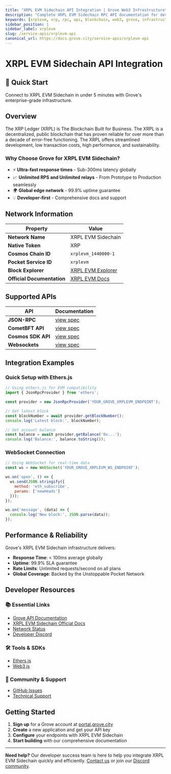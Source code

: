 ```yaml
---
title: "XRPL EVM Sidechain API Integration | Grove Web3 Infrastructure"
description: "Complete XRPL EVM Sidechain RPC API documentation for developers. Fast, reliable XRPL EVM Sidechain blockchain access with Grove's enterprise infrastructure. Get started in minutes."
keywords: [xrplevm, xrp, rpc, api, blockchain, web3, grove, infrastructure, developers, integration]
sidebar_position: 1
sidebar_label: xrplevm
slug: /service-apis/xrplevm-api
canonical_url: https://docs.grove.city/service-apis/xrplevm-api
---
```


# XRPL EVM Sidechain API Integration

<div style={{background: "linear-gradient(135deg, #000000 0%, #434343 100%)", color: "white", padding: "1.5rem", borderRadius: "8px", margin: "1rem 0"}}>
  <h2 style={{color: "white", marginTop: 0}}>🚀 Quick Start</h2>
  <p style={{marginBottom: 0, fontSize: "1.1rem"}}>Connect to XRPL EVM Sidechain in under 5 minutes with Grove's enterprise-grade infrastructure.</p>
</div>

## Overview

The XRP Ledger (XRPL) is The Blockchain Built for Business. The XRPL is a decentralized, public blockchain that has proven reliable for over more than a decade of error-free functioning. The XRPL offers streamlined development, low transaction costs, high performance, and sustainability.

### Why Choose Grove for XRPL EVM Sidechain?

- ⚡ **Ultra-fast response times** - Sub-300ms latency globally
- 📈 **Unlimited RPS and Unlimited relays** - From Prototype to Production seamlessly
- 🌍 **Global edge network** - 99.9% uptime guarantee
- 💡 **Developer-first** - Comprehensive docs and support

## Network Information

| Property | Value |
|----------|-------|
| **Network Name** | XRPL EVM Sidechain |
| **Native Token** | XRP |
| **Cosmos Chain ID** | `xrplevm_1440000-1` |
| **Pocket Service ID** | `xrplevm` |
| **Block Explorer** | [XRPL EVM Explorer](https://explorer.xrplevm.org/) |
| **Official Documentation** | [XRPL EVM Docs](https://docs.xrplevm.org) |

## Supported APIs

| API | Documentation |
| --- | ------------- |
| **JSON-RPC** | [view spec](../grove-api/api-definition/definition#json-rpc-supported-methods) |
| **CometBFT API** | [view spec](../grove-api/api-definition/definition#cosmos--cometbft) |
| **Cosmos SDK API** | [view spec](../grove-api/api-definition/definition#cosmos--cometbft) |
| **Websockets** | [view spec](../grove-api/api-definition/definition#websockets) |

## Integration Examples

### Quick Setup with Ethers.js

```javascript
// Using ethers.js for EVM compatibility
import { JsonRpcProvider } from 'ethers';

const provider = new JsonRpcProvider('YOUR_GROVE_XRPLEVM_ENDPOINT');

// Get latest block
const blockNumber = await provider.getBlockNumber();
console.log('Latest block:', blockNumber);

// Get account balance
const balance = await provider.getBalance('0x...');
console.log('Balance:', balance.toString());
```

### WebSocket Connection

```javascript
// Using WebSocket for real-time data
const ws = new WebSocket('YOUR_GROVE_XRPLEVM_WS_ENDPOINT');

ws.on('open', () => {
  ws.send(JSON.stringify({
    method: 'eth_subscribe',
    params: ['newHeads']
  }));
});

ws.on('message', (data) => {
  console.log('New block:', JSON.parse(data));
});
```

## Performance & Reliability

Grove's XRPL EVM Sidechain infrastructure delivers:

- **Response Time**: < 100ms average globally
- **Uptime**: 99.9% SLA guarantee  
- **Rate Limits**: Unlimited requests/second on all plans
- **Global Coverage**: Backed by the Unstoppable Pocket Network

## Developer Resources

### 📚 Essential Links
- [Grove API Documentation](../grove-api/overview/grove-api)
- [XRPL EVM Sidechain Official Docs](https://xrpl.org/evm-sidechain.html)
- [Network Status](https://status.grove.city)
- [Developer Discord](https://discord.gg/build-with-grove)

### 🛠️ Tools & SDKs
- [Ethers.js](https://docs.ethers.io/)
- [Web3.js](https://web3js.readthedocs.io/)

### 💬 Community & Support
- [GitHub Issues](https://github.com/buildwithgrove/path)  
- [Technical Support](https://discord.com/channels/824324475256438814/1150805396085293106)

## Getting Started

1. **Sign up** for a Grove account at [portal.grove.city](https://portal.grove.city)
2. **Create** a new application and get your API key
3. **Configure** your endpoints with XRPL EVM Sidechain
4. **Start building** with our comprehensive documentation

---

<div style={{background: "#f8f9fa", padding: "1rem", borderLeft: "4px solid #007bff", margin: "1rem 0"}}>
  <strong>Need help?</strong> Our developer success team is here to help you integrate XRPL EVM Sidechain quickly and efficiently. <a href="mailto:portal@grove.city">Contact us</a> or join our <a href="https://discord.gg/build-with-grove">Discord community</a>.
</div>
